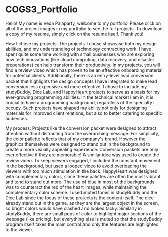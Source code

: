 # COGS3_Portfolio
Hello!
My name is Veda Palaparty, welcome to my portfolio!
Please click on all of the project images in my portfolio to see the full projects.
To download a copy of my resume, simply click on the resume itself.
Thank you!

How I chose my projects:
The projects I chose showcase both my design abilities, and my understanding of technology contracting work.
I have spent quite some time working with small businesses who are exploring how tech innovations (like cloud computing, data recovery, and disaster preperations) can help transform their productivity. 
In my projects, you will find a review video which has proven to be an effective onboarding material for potential clients.
Additionally, there is an entry-level lead conversion packet that highlights the design concepts I have integrated to make lead conversion less expensive and more effective. 
I chose to include my studyBuddy, Dice Lab, and HappyHeart projects to serve as a basis for my ever-growing programming abilities. In the technical market I am in, it is crucial to have a programming background, regardless of the specialty I occupy. 
Such projects have shaped my ability not only for designing materials for improved client relations, but also to better catering to specific audiences. 

My process:
Projects like the conversion packet were designed to attract attention without distracting from the overarching message. 
For simplicity, the color pallette reflects that of my company's brand. However the graphics themselves were designed to stand out in the background to create a more visually appealing experience. Conversion packets are only ever effective if they are memorable!
A similar idea was used to create the review video. To keep viewers engaged, I included the constant movement in the background, but used a looped video to avoid overloading the viewers with too much stimulation in the back. 
HappyHeart was designed with complementary colors, since these palettes are often the most vibrant and tend to stand out more. The use of blue in most of the backgrounds was to counteract the red of the heart images, while maintaining the complementary color scheme. 
I used muted tones in studyBuddy and the Dice Lab since the focus of these projects is the content itself. The dice already stand out in the game, as they are the largest object in the screen, so bright colors would have clashed and looked tacky. Similarly in studyBuddy, there are small pops of color to highlight major sections of the webpage (like pricing), but everything else is muted so that the studyBuddy program itself takes the main control and only the features are highlighted to the viewer. 
